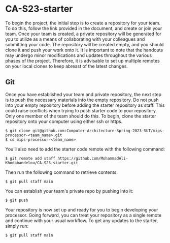 # CA-S23-starter
To begin the project, the initial step is to create a repository for your team. To do this, follow the link provided in the document, and create or join your team. Once your team is created, a private repository will be generated for you to utilize as a means of collaborating with your colleagues and submitting your code. The repository will be created empty, and you should clone it and push your work onto it. It is important to note that the handouts may undergo minor modifications and updates throughout the various phases of the project. Therefore, it is advisable to set up multiple remotes on your local clones to keep abreast of the latest changes.

## Git
Once you have established your team and private repository, the next step is to push the necessary materials into the empty repository. Do not push into your empty repository before adding the starter repository as staff. This could raise conflicts when trying to push starter code to your repository. Only one member of the team should do this. To begin, clone the starter repository onto your computer using either ssh or https.
```
$ git clone git@github.com:Computer-Architecture-Spring-2023-SUT/mips-processor-<team_name>.git
$ cd mips-processor-<team_name>
```
You’ll also need to add the starter code remote with the following command:
```
$ git remote add staff https://github.com/MohammadAli-Khodabandelou/CA-S23-starter.git
```
Then run the following command to retrieve contents:
```
$ git pull staff main
```
You can establish your team's private repo by pushing into it:
```
$ git push
```
Your repository is now set up and ready for you to begin developing your processor. Going forward, you can treat your repository as a single remote and continue with your usual workflow. To get any updates to the starter, simply run:
```
$ git pull staff main
```

